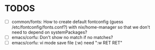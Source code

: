 # TODOS 
- [ ] common/fonts: How to create default fontconfig (guess /etc/fontconfig/fonts.conf?) with nix/home-manager so that we don't need to depend on systemPackages?
- [ ] emacs/corfu: Don't show no match if no matches?
- [ ] emacs/corfu: vi mode save file (:w) need ":w RET RET" 
